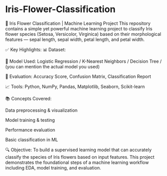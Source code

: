# Iris-Flower-Classification
🌸 Iris Flower Classification | Machine Learning Project
This repository contains a simple yet powerful machine learning project to classify Iris flower species (Setosa, Versicolor, Virginica) based on their morphological features — sepal length, sepal width, petal length, and petal width.

✅ Key Highlights:
📊 Dataset: 

🧠 Model Used: Logistic Regression / K-Nearest Neighbors / Decision Tree / (you can mention the actual model you used)

🧪 Evaluation: Accuracy Score, Confusion Matrix, Classification Report

📈 Tools: Python, NumPy, Pandas, Matplotlib, Seaborn, Scikit-learn

📚 Concepts Covered:

Data preprocessing & visualization

Model training & testing

Performance evaluation

Basic classification in ML

🔍 Objective:
To build a supervised learning model that can accurately classify the species of Iris flowers based on input features. This project demonstrates the foundational steps of a machine learning workflow including EDA, model training, and evaluation.
